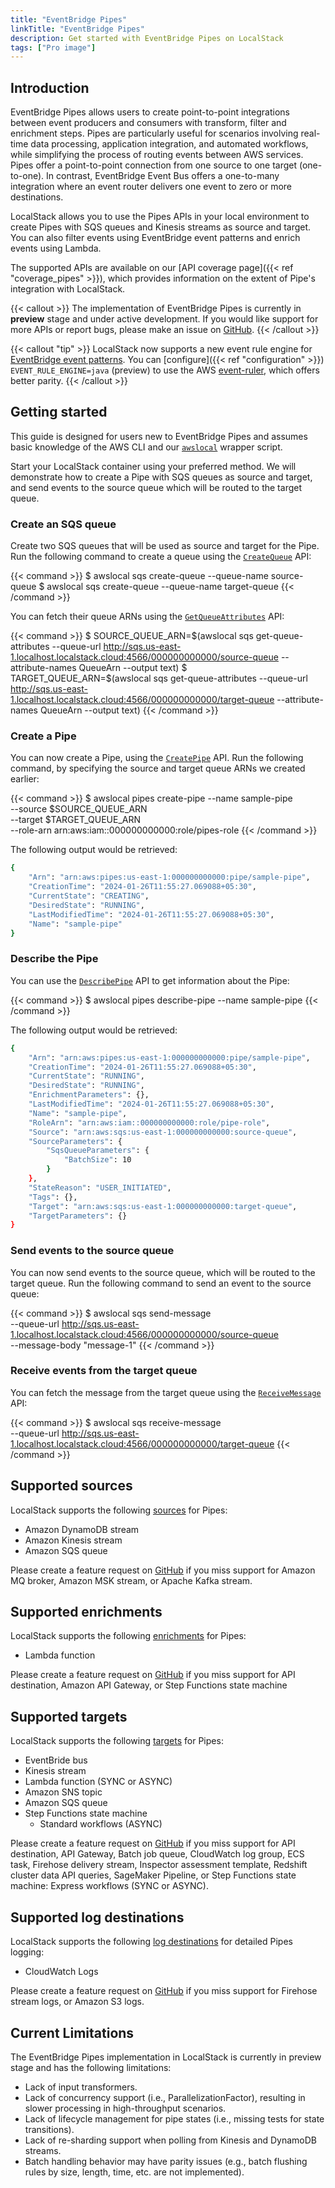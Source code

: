 ```yaml
---
title: "EventBridge Pipes"
linkTitle: "EventBridge Pipes"
description: Get started with EventBridge Pipes on LocalStack
tags: ["Pro image"]
---
```


## Introduction

EventBridge Pipes allows users to create point-to-point integrations between event producers and consumers with transform, filter and enrichment steps. Pipes are particularly useful for scenarios involving real-time data processing, application integration, and automated workflows, while simplifying the process of routing events between AWS services. Pipes offer a point-to-point connection from one source to one target (one-to-one). In contrast, EventBridge Event Bus offers a one-to-many integration where an event router delivers one event to zero or more destinations.

LocalStack allows you to use the Pipes APIs in your local environment to create Pipes with SQS queues and Kinesis streams as source and target. You can also filter events using EventBridge event patterns and enrich events using Lambda.

The supported APIs are available on our [API coverage page]({{< ref "coverage_pipes" >}}), which provides information on the extent of Pipe's integration with LocalStack. 

{{< callout >}}
The implementation of EventBridge Pipes is currently in **preview** stage and under active development.
If you would like support for more APIs or report bugs, please make an issue on [GitHub](https://github.com/localstack/localstack/issues/new/choose).
{{< /callout >}}

{{< callout "tip" >}}
LocalStack now supports a new event rule engine for [EventBridge event patterns](https://docs.aws.amazon.com/eventbridge/latest/userguide/eb-event-patterns.html).
You can [configure]({{< ref "configuration" >}}) `EVENT_RULE_ENGINE=java` (preview) to use the AWS [event-ruler](https://github.com/aws/event-ruler), which offers better parity.
{{< /callout >}}

## Getting started

This guide is designed for users new to EventBridge Pipes and assumes basic knowledge of the AWS CLI and our [`awslocal`](https://github.com/localstack/awscli-local) wrapper script.

Start your LocalStack container using your preferred method. We will demonstrate how to create a Pipe with SQS queues as source and target, and send events to the source queue which will be routed to the target queue. 

### Create an SQS queue

Create two SQS queues that will be used as source and target for the Pipe. Run the following command to create a queue using the [`CreateQueue`](https://docs.aws.amazon.com/AWSSimpleQueueService/latest/APIReference/API_CreateQueue.html) API:

{{< command >}}
$ awslocal sqs create-queue --queue-name source-queue
$ awslocal sqs create-queue --queue-name target-queue
{{< /command >}}

You can fetch their queue ARNs using the [`GetQueueAttributes`](https://docs.aws.amazon.com/AWSSimpleQueueService/latest/APIReference/API_GetQueueAttributes.html) API:

{{< command >}}
$ SOURCE_QUEUE_ARN=$(awslocal sqs get-queue-attributes --queue-url http://sqs.us-east-1.localhost.localstack.cloud:4566/000000000000/source-queue --attribute-names QueueArn --output text)
$ TARGET_QUEUE_ARN=$(awslocal sqs get-queue-attributes --queue-url http://sqs.us-east-1.localhost.localstack.cloud:4566/000000000000/target-queue --attribute-names QueueArn --output text)
{{< /command >}}

### Create a Pipe

You can now create a Pipe, using the [`CreatePipe`](https://docs.aws.amazon.com/eventbridge/latest/APIReference/API_CreatePipe.html) API. Run the following command, by specifying the source and target queue ARNs we created earlier:

{{< command >}}
$ awslocal pipes create-pipe --name sample-pipe \
        --source $SOURCE_QUEUE_ARN \
        --target $TARGET_QUEUE_ARN \
        --role-arn arn:aws:iam::000000000000:role/pipes-role
{{< /command >}}

The following output would be retrieved:

```bash
{
    "Arn": "arn:aws:pipes:us-east-1:000000000000:pipe/sample-pipe",
    "CreationTime": "2024-01-26T11:55:27.069088+05:30",
    "CurrentState": "CREATING",
    "DesiredState": "RUNNING",
    "LastModifiedTime": "2024-01-26T11:55:27.069088+05:30",
    "Name": "sample-pipe"
}
```

### Describe the Pipe

You can use the [`DescribePipe`](https://docs.aws.amazon.com/eventbridge/latest/APIReference/API_DescribePipe.html) API to get information about the Pipe:

{{< command >}}
$ awslocal pipes describe-pipe --name sample-pipe
{{< /command >}}

The following output would be retrieved:

```bash
{
    "Arn": "arn:aws:pipes:us-east-1:000000000000:pipe/sample-pipe",
    "CreationTime": "2024-01-26T11:55:27.069088+05:30",
    "CurrentState": "RUNNING",
    "DesiredState": "RUNNING",
    "EnrichmentParameters": {},
    "LastModifiedTime": "2024-01-26T11:55:27.069088+05:30",
    "Name": "sample-pipe",
    "RoleArn": "arn:aws:iam::000000000000:role/pipe-role",
    "Source": "arn:aws:sqs:us-east-1:000000000000:source-queue",
    "SourceParameters": {
        "SqsQueueParameters": {
            "BatchSize": 10
        }
    },
    "StateReason": "USER_INITIATED",
    "Tags": {},
    "Target": "arn:aws:sqs:us-east-1:000000000000:target-queue",
    "TargetParameters": {}
}
```

### Send events to the source queue

You can now send events to the source queue, which will be routed to the target queue. Run the following command to send an event to the source queue:

{{< command >}}
$ awslocal sqs send-message \
    --queue-url http://sqs.us-east-1.localhost.localstack.cloud:4566/000000000000/source-queue \
    --message-body "message-1"
{{< /command >}}

### Receive events from the target queue

You can fetch the message from the target queue using the [`ReceiveMessage`](https://docs.aws.amazon.com/AWSSimpleQueueService/latest/APIReference/API_ReceiveMessage.html) API:

{{< command >}}
$ awslocal sqs receive-message \
    --queue-url http://sqs.us-east-1.localhost.localstack.cloud:4566/000000000000/target-queue
{{< /command >}}

## Supported sources

LocalStack supports the following [sources](https://docs.aws.amazon.com/eventbridge/latest/userguide/eb-pipes-event-source.html) for Pipes:

* Amazon DynamoDB stream
* Amazon Kinesis stream
* Amazon SQS queue

Please create a feature request on [GitHub](https://github.com/localstack/localstack/issues/new/choose) if you miss support for
Amazon MQ broker,
Amazon MSK stream,
or Apache Kafka stream.

## Supported enrichments

LocalStack supports the following [enrichments](https://docs.aws.amazon.com/eventbridge/latest/userguide/pipes-enrichment.html) for Pipes:

* Lambda function

Please create a feature request on [GitHub](https://github.com/localstack/localstack/issues/new/choose) if you miss support for
API destination,
Amazon API Gateway,
or Step Functions state machine

## Supported targets

LocalStack supports the following [targets](https://docs.aws.amazon.com/eventbridge/latest/userguide/eb-pipes-event-target.html) for Pipes:

* EventBride bus
* Kinesis stream
* Lambda function (SYNC or ASYNC)
* Amazon SNS topic
* Amazon SQS queue
* Step Functions state machine
  * Standard workflows (ASYNC)

Please create a feature request on [GitHub](https://github.com/localstack/localstack/issues/new/choose) if you miss support for
API destination,
API Gateway,
Batch job queue,
CloudWatch log group,
ECS task,
Firehose delivery stream,
Inspector assessment template,
Redshift cluster data API queries,
SageMaker Pipeline,
or Step Functions state machine: Express workflows (SYNC or ASYNC).

## Supported log destinations

LocalStack supports the following [log destinations](https://docs.aws.amazon.com/eventbridge/latest/userguide/eb-pipes-logs.html) for detailed Pipes logging: 

* CloudWatch Logs

Please create a feature request on [GitHub](https://github.com/localstack/localstack/issues/new/choose) if you miss support for
Firehose stream logs,
or Amazon S3 logs.

## Current Limitations

The EventBridge Pipes implementation in LocalStack is currently in preview stage and has the following limitations:

* Lack of input transformers.
* Lack of concurrency support (i.e., ParallelizationFactor), resulting in slower processing in high-throughput scenarios.
* Lack of lifecycle management for pipe states (i.e., missing tests for state transitions).
* Lack of re-sharding support when polling from Kinesis and DynamoDB streams.
* Batch handling behavior may have parity issues (e.g., batch flushing rules by size, length, time, etc. are not implemented).
